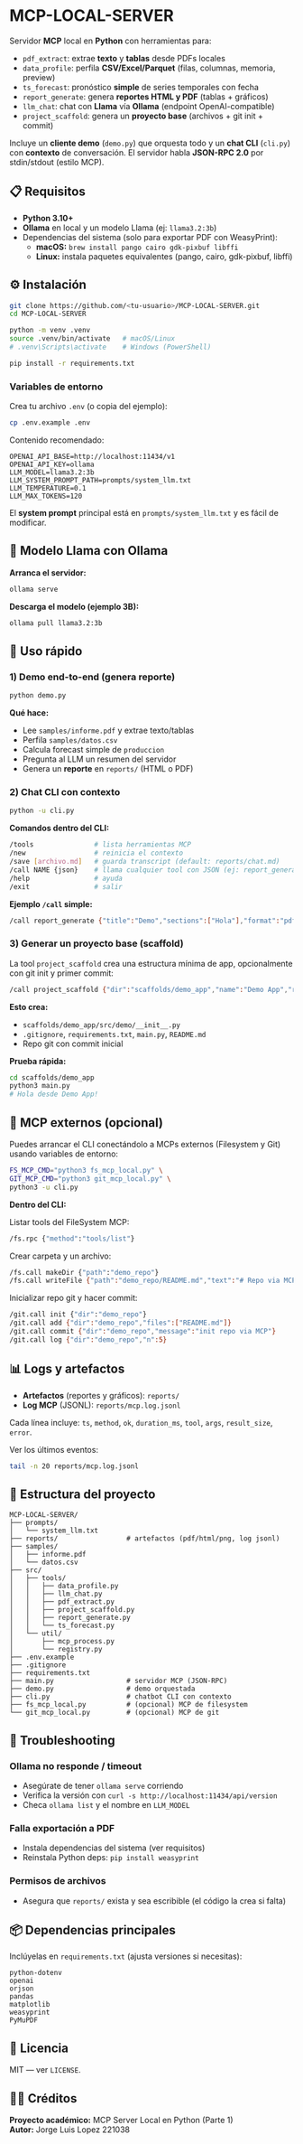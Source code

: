 # MCP-LOCAL-SERVER

Servidor **MCP** local en **Python** con herramientas para:

* `pdf_extract`: extrae **texto** y **tablas** desde PDFs locales
* `data_profile`: perfila **CSV/Excel/Parquet** (filas, columnas, memoria, preview)
* `ts_forecast`: pronóstico **simple** de series temporales con fecha
* `report_generate`: genera **reportes HTML y PDF** (tablas + gráficos)
* `llm_chat`: chat con **Llama** vía **Ollama** (endpoint OpenAI-compatible)
* `project_scaffold`: genera un **proyecto base** (archivos + git init + commit)

Incluye un **cliente demo** (`demo.py`) que orquesta todo y un **chat CLI** (`cli.py`) con **contexto** de conversación.
El servidor habla **JSON-RPC 2.0** por stdin/stdout (estilo MCP).

## 📋 Requisitos

* **Python 3.10+**
* **Ollama** en local y un modelo Llama (ej: `llama3.2:3b`)
* Dependencias del sistema (solo para exportar PDF con WeasyPrint):
  * **macOS:** `brew install pango cairo gdk-pixbuf libffi`
  * **Linux:** instala paquetes equivalentes (pango, cairo, gdk-pixbuf, libffi)

## ⚙️ Instalación

```bash
git clone https://github.com/<tu-usuario>/MCP-LOCAL-SERVER.git
cd MCP-LOCAL-SERVER

python -m venv .venv
source .venv/bin/activate   # macOS/Linux
# .venv\Scripts\activate    # Windows (PowerShell)

pip install -r requirements.txt
```

### Variables de entorno

Crea tu archivo `.env` (o copia del ejemplo):

```bash
cp .env.example .env
```

Contenido recomendado:

```env
OPENAI_API_BASE=http://localhost:11434/v1
OPENAI_API_KEY=ollama
LLM_MODEL=llama3.2:3b
LLM_SYSTEM_PROMPT_PATH=prompts/system_llm.txt
LLM_TEMPERATURE=0.1
LLM_MAX_TOKENS=120
```

El **system prompt** principal está en `prompts/system_llm.txt` y es fácil de modificar.

## 🦙 Modelo Llama con Ollama

**Arranca el servidor:**

```bash
ollama serve
```

**Descarga el modelo (ejemplo 3B):**

```bash
ollama pull llama3.2:3b
```

## 🚀 Uso rápido

### 1) Demo end-to-end (genera reporte)

```bash
python demo.py
```

**Qué hace:**
* Lee `samples/informe.pdf` y extrae texto/tablas
* Perfila `samples/datos.csv`
* Calcula forecast simple de `produccion`
* Pregunta al LLM un resumen del servidor
* Genera un **reporte** en `reports/` (HTML o PDF)

### 2) Chat CLI con contexto

```bash
python -u cli.py
```

**Comandos dentro del CLI:**

```bash
/tools               # lista herramientas MCP
/new                 # reinicia el contexto
/save [archivo.md]   # guarda transcript (default: reports/chat.md)
/call NAME {json}    # llama cualquier tool con JSON (ej: report_generate)
/help                # ayuda
/exit                # salir
```

**Ejemplo `/call` simple:**

```bash
/call report_generate {"title":"Demo","sections":["Hola"],"format":"pdf"}
```

### 3) Generar un proyecto base (scaffold)

La tool `project_scaffold` crea una estructura mínima de app, opcionalmente con git init y primer commit:

```bash
/call project_scaffold {"dir":"scaffolds/demo_app","name":"Demo App","requirements":["orjson","pandas"],"with_git":true,"python_pkg":true,"package_name":"demo"}
```

**Esto crea:**
* `scaffolds/demo_app/src/demo/__init__.py`
* `.gitignore`, `requirements.txt`, `main.py`, `README.md`
* Repo git con commit inicial

**Prueba rápida:**

```bash
cd scaffolds/demo_app
python3 main.py
# Hola desde Demo App!
```

## 🔌 MCP externos (opcional)

Puedes arrancar el CLI conectándolo a MCPs externos (Filesystem y Git) usando variables de entorno:

```bash
FS_MCP_CMD="python3 fs_mcp_local.py" \
GIT_MCP_CMD="python3 git_mcp_local.py" \
python3 -u cli.py
```

**Dentro del CLI:**

Listar tools del FileSystem MCP:

```bash
/fs.rpc {"method":"tools/list"}
```

Crear carpeta y un archivo:

```bash
/fs.call makeDir {"path":"demo_repo"}
/fs.call writeFile {"path":"demo_repo/README.md","text":"# Repo via MCP\n"}
```

Inicializar repo git y hacer commit:

```bash
/git.call init {"dir":"demo_repo"}
/git.call add {"dir":"demo_repo","files":["README.md"]}
/git.call commit {"dir":"demo_repo","message":"init repo via MCP"}
/git.call log {"dir":"demo_repo","n":5}
```

## 📊 Logs y artefactos

* **Artefactos** (reportes y gráficos): `reports/`
* **Log MCP** (JSONL): `reports/mcp.log.jsonl`

Cada línea incluye: `ts`, `method`, `ok`, `duration_ms`, `tool`, `args`, `result_size`, `error`.

Ver los últimos eventos:

```bash
tail -n 20 reports/mcp.log.jsonl
```

## 📂 Estructura del proyecto

```
MCP-LOCAL-SERVER/
├── prompts/
│   └── system_llm.txt
├── reports/                 # artefactos (pdf/html/png, log jsonl)
├── samples/
│   ├── informe.pdf
│   └── datos.csv
├── src/
│   ├── tools/
│   │   ├── data_profile.py
│   │   ├── llm_chat.py
│   │   ├── pdf_extract.py
│   │   ├── project_scaffold.py
│   │   ├── report_generate.py
│   │   └── ts_forecast.py
│   └── util/
│       ├── mcp_process.py
│       └── registry.py
├── .env.example
├── .gitignore
├── requirements.txt
├── main.py                  # servidor MCP (JSON-RPC)
├── demo.py                  # demo orquestada
├── cli.py                   # chatbot CLI con contexto
├── fs_mcp_local.py          # (opcional) MCP de filesystem
└── git_mcp_local.py         # (opcional) MCP de git
```

## 🔧 Troubleshooting

### **Ollama no responde / timeout**
* Asegúrate de tener `ollama serve` corriendo
* Verifica la versión con `curl -s http://localhost:11434/api/version`
* Checa `ollama list` y el nombre en `LLM_MODEL`

### **Falla exportación a PDF**
* Instala dependencias del sistema (ver requisitos)
* Reinstala Python deps: `pip install weasyprint`

### **Permisos de archivos**
* Asegura que `reports/` exista y sea escribible (el código la crea si falta)

## 📦 Dependencias principales

Inclúyelas en `requirements.txt` (ajusta versiones si necesitas):

```
python-dotenv
openai
orjson
pandas
matplotlib
weasyprint
PyMuPDF
```

## 📄 Licencia

MIT — ver `LICENSE`.

## 👨‍💻 Créditos

**Proyecto académico:** MCP Server Local en Python (Parte 1)  
**Autor:** Jorge Luis Lopez 221038